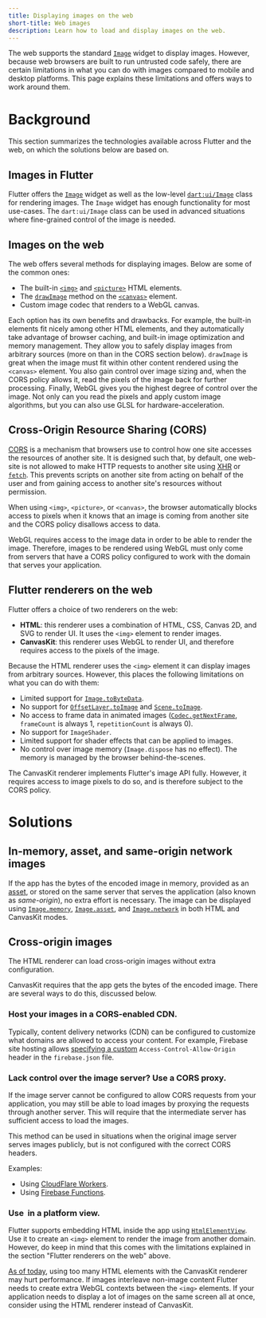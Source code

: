 ```yaml
---
title: Displaying images on the web
short-title: Web images
description: Learn how to load and display images on the web.
---
```


The web supports the standard [`Image`][1] widget to display images.
However, because web browsers are built to run untrusted code safely,
there are certain limitations in what you can do with images compared
to mobile and desktop platforms. This page explains these limitations
and offers ways to work around them.

# Background

This section summarizes the technologies available across Flutter and the web,
on which the solutions below are based on.

## Images in Flutter

Flutter offers the [`Image`][1] widget as well as the low-level
[`dart:ui/Image`][11] class for rendering images.
The `Image` widget has enough functionality for most use-cases.
The `dart:ui/Image` class can be used in
advanced situations where fine-grained control of the image is needed.

## Images on the web

The web offers several methods for displaying images. Below are some of the
common ones:

- The built-in [`<img>`][2] and [`<picture>`][3] HTML elements.
- The [`drawImage`][4] method on the [`<canvas>`][5] element.
- Custom image codec that renders to a WebGL canvas.

Each option has its own benefits and drawbacks. For example, the built-in
elements fit nicely among other HTML elements, and they automatically take
advantage of browser caching, and built-in image optimization and memory
management. They allow you to safely display images from arbitrary sources
(more on than in the CORS section below). `drawImage` is great when the image
must fit within other content rendered using the `<canvas>` element. You also
gain control over image sizing and, when the CORS policy allows it, read the
pixels of the image back for further processing. Finally, WebGL gives you the
highest degree of control over the image. Not only can you read the pixels and
apply custom image algorithms, but you can also use GLSL for
hardware-acceleration.

## Cross-Origin Resource Sharing (CORS)

[CORS][6] is a mechanism that browsers use to control how one site accesses the
resources of another site. It is designed such that, by default, one web-site
is not allowed to make HTTP requests to another site using [XHR][21] or
[`fetch`][22]. This prevents scripts on another site from acting on behalf
of the user and from gaining access to another site's resources without
permission.

When using `<img>`, `<picture>`, or `<canvas>`, the browser automatically
blocks access to pixels when it knows that an image is coming from another site
and the CORS policy disallows access to data.

WebGL requires access to the image data in order to be able to render the
image. Therefore, images to be rendered using WebGL must only come from servers
that have a CORS policy configured to work with the domain that serves your
application.

## Flutter renderers on the web

Flutter offers a choice of two renderers on the web:

* **HTML**: this renderer uses a combination of HTML, CSS, Canvas 2D, and SVG
  to render UI. It uses the `<img>` element to render images.
* **CanvasKit**: this renderer uses WebGL to render UI, and therefore requires
  access to the pixels of the image.

Because the HTML renderer uses the `<img>` element it can display images from
arbitrary sources. However, this places the following limitations on what you
can do with them:

* Limited support for [`Image.toByteData`][7].
* No support for [`OffsetLayer.toImage`][8] and [`Scene.toImage`][10].
* No access to frame data in animated images ([`Codec.getNextFrame`][9],
  `frameCount` is always 1, `repetitionCount` is always 0).
* No support for `ImageShader`.
* Limited support for shader effects that can be applied to images.
* No control over image memory (`Image.dispose` has no effect).
  The memory is managed by the browser behind-the-scenes.

The CanvasKit renderer implements Flutter's image API fully.
However, it requires access to image pixels to do so,
and is therefore subject to the CORS policy.

# Solutions

## In-memory, asset, and same-origin network images

If the app has the bytes of the encoded image in memory, provided as an
[asset][12], or stored on the same server that serves the application
(also known as _same-origin_), no extra effort is necessary.
The image can be displayed using
[`Image.memory`][13], [`Image.asset`][14], and [`Image.network`][15]
in both HTML and CanvasKit modes.

## Cross-origin images

The HTML renderer can load cross-origin images without extra configuration.

CanvasKit requires that the app gets the bytes of the encoded image.
There are several ways to do this, discussed below.

### Host your images in a CORS-enabled CDN.

Typically, content delivery networks (CDN) can be configured to customize what
domains are allowed to access your content. For example, Firebase site hosting
allows [specifying a custom][16] `Access-Control-Allow-Origin` header in the
`firebase.json` file.

### Lack control over the image server? Use a CORS proxy.

If the image server cannot be configured to allow CORS requests from your
application, you may still be able to load images by proxying the requests
through another server. This will require that the intermediate server has
sufficient access to load the images.

This method can be used in situations when the original image server serves
images publicly, but is not configured with the correct CORS headers.

Examples:

* Using [CloudFlare Workers][18].
* Using [Firebase Functions][19].

### Use <img> in a platform view.

Flutter supports embedding HTML inside the app using [`HtmlElementView`][17].
Use it to create an `<img>` element to render the image from another domain.
However, do keep in mind that this comes with the limitations explained in the
section "Flutter renderers on the web" above.

[As of today][20], using too many HTML elements with the CanvasKit renderer may
hurt performance. If images interleave non-image content Flutter needs to
create extra WebGL contexts between the `<img>` elements. If your application
needs to display a lot of images on the same screen all at once, consider using
the HTML renderer instead of CanvasKit.


[1]: {{site.api}}/flutter/widgets/Image-class.html
[2]: https://developer.mozilla.org/en-US/docs/Web/HTML/Element/img
[3]: https://developer.mozilla.org/en-US/docs/Web/HTML/Element/picture
[4]: https://developer.mozilla.org/en-US/docs/Web/API/CanvasRenderingContext2D/drawImage
[5]: https://developer.mozilla.org/en-US/docs/Web/HTML/Element/canvas
[6]: https://developer.mozilla.org/en-US/docs/Web/HTTP/CORS
[7]: {{site.api}}/flutter/dart-ui/Image/toByteData.html
[8]: {{site.api}}/flutter/rendering/OffsetLayer/toImage.html
[9]: {{site.api}}/flutter/dart-ui/Codec/getNextFrame.html
[10]: {{site.api}}/flutter/dart-ui/Scene/toImage.html
[11]: {{site.api}}/flutter/dart-ui/Image-class.html
[12]: /docs/development/ui/assets-and-images
[13]: {{site.api}}/flutter/widgets/Image/Image.memory.html
[14]: {{site.api}}/flutter/widgets/Image/Image.asset.html
[15]: {{site.api}}/flutter/widgets/Image/Image.network.html
[16]: https://firebase.google.com/docs/hosting/full-config#headers
[17]: {{site.api}}/flutter/widgets/HtmlElementView-class.html
[18]: https://developers.cloudflare.com/workers/examples/cors-header-proxy
[19]: https://github.com/7kfpun/cors-proxy
[20]: https://github.com/flutter/flutter/issues/71884
[21]: https://developer.mozilla.org/en-US/docs/Web/API/XMLHttpRequest
[22]: https://developer.mozilla.org/en-US/docs/Web/API/Fetch_API/Using_Fetch
